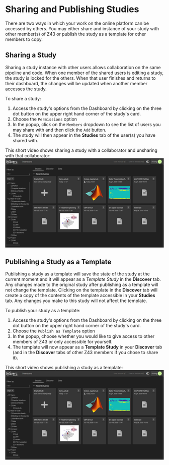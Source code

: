 # Sharing and Publishing Studies

There are two ways in which your work on the online platform can be accessed by others. You may either share and instance of your study with other member(s) of Z43 or publish the study as a template for other members to copy. 

## Sharing a Study
Sharing a study instance with other users allows collaboration on the same pipeline and code. When one member of the shared users is editing a study, the study is locked for the others. When that user finishes and returns to their dashboard, the changes will be updated when another member accesses the study. 

To share a study:
1. Access the study's options from the Dashboard by clicking on the three dot button on the upper right hand corner of the study's card. 
2. Choose the ```Permissions``` option
3. In the popup, click on the ```Members``` dropdown to see the list of users you may share with and then click the ```Add``` button.
4. The study will then appear in the **Studies** tab of the user(s) you have shared with. 

This short video shows sharing a study with a collaborator and unsharing with that collaborator:
![share](../_media/sharestudy.gif)

## Publishing a Study as a Template
Publishing a study as a template will save the state of the study at the current moment and it will appear as a *Template Study* in the **Discover** tab. Any changes made to the original study after publishing as a template will not change the template. Clicking on the template in the **Discover** tab will create a copy of the contents of the template accessible in your **Studies** tab. Any changes you make to this study will not affect the template. 

To publish your study as a template:
1. Access the study's options from the Dashboard by clicking on the three dot button on the upper right hand corner of the study's card. 
2. Choose the ```Publish as Template``` option
3. In the popup, choose whether you would like to give access to other members of Z43 or only accessible for yourself.
4. The template will now appear as a **Template Study** in your **Discover** tab (and in the **Discover** tabs of other Z43 members if you chose to share it). 

This short video shows publishing a study as a template:
![publish](../_media/publishtemplate.gif)